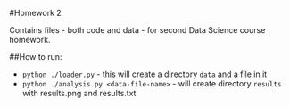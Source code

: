 #Homework 2

Contains files - both code and data - for second Data Science course homework.

##How to run:
* `python ./loader.py` - this will create a directory `data` and a file in it
* `python ./analysis.py <data-file-name>` - will create directory `results` with results.png and results.txt

